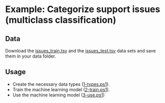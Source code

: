 # Example: Categorize support issues (multiclass classification)

## Data

Download the [issues_train.tsv](https://raw.githubusercontent.com/dotnet/samples/main/machine-learning/tutorials/GitHubIssueClassification/Data/issues_train.tsv) and the [issues_test.tsv](https://raw.githubusercontent.com/dotnet/samples/main/machine-learning/tutorials/GitHubIssueClassification/Data/issues_test.tsv) data sets and save them in your data folder.

## Usage

- Create the necessary data types ([1-types.ps1](1-types.ps1)).
- Train the machine learning model ([2-train.ps1](2-train.ps1)).
- Use the machine learning model ([3-use.ps1](3-use.ps1))

